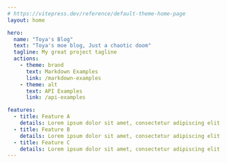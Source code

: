 ```yaml
---
# https://vitepress.dev/reference/default-theme-home-page
layout: home

hero:
  name: "Toya's Blog"
  text: "Toya's moe blog, Just a chaotic doom"
  tagline: My great project tagline
  actions:
    - theme: brand
      text: Markdown Examples
      link: /markdown-examples
    - theme: alt
      text: API Examples
      link: /api-examples

features:
  - title: Feature A
    details: Lorem ipsum dolor sit amet, consectetur adipiscing elit
  - title: Feature B
    details: Lorem ipsum dolor sit amet, consectetur adipiscing elit
  - title: Feature C
    details: Lorem ipsum dolor sit amet, consectetur adipiscing elit
---
```


